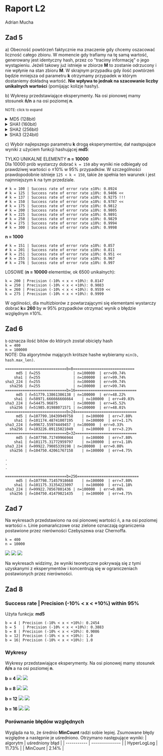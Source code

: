 # Raport L2

Adrian Mucha

## Zad 5

a) Obecność powtórzeń faktycznie ma znaczenie gdy chcemy oszacować liczność całego zbioru. W momencie gdy trafiamy na tę samą wartość, generowany jest identyczny hash, przez co "tracimy informację" o jego wystąpieniu. Jeżeli takowy już istnieje w zbiorze **M** to zostanie odrzucony i nie wpłynie na stan zbioru **M**. W skrajnym przypadku gdy ilość powtórzeń będzie mniejsza od parametru **k** otrzymamy przypadek w którym dostaniemy dokładną wartość. **Nie wpływa to jednak na szacowanie liczby unikalnych wartości** (pomijając kolizje hashy).

b) Wykresy przedstawiające eksperymenty. Na osi pionowej mamy stosunek **n̂/n** a na osi poziomej **n**.

<small>NOTE: click to expand</small>

<details>
    <summary>MD5 (128bit)</summary>

### MD5

- k=2 ![](losowe/md5/md5_2.png)
- k=3 ![](losowe/md5/md5_3.png)
- k=10 ![](losowe/md5/md5_10.png)
- k=100 ![](losowe/md5/md5_100.png)
- k=400 ![](losowe/md5/md5_400.png)
  </details>

<details>
    <summary>SHA1 (160bit)</summary>

### SHA1

- k=2 ![](losowe/sha1/sha1_2.png)
- k=3 ![](losowe/sha1/sha1_3.png)
- k=10 ![](losowe/sha1/sha1_10.png)
- k=100 ![](losowe/sha1/sha1_100.png)
- k=400 ![](losowe/sha1/sha1_400.png)
  </details>

<details>
    <summary>SHA2 (256bit)</summary>

### SHA2

- k=2 ![](losowe/sha256/sha256_2.png)
- k=3 ![](losowe/sha256/sha256_3.png)
- k=10 ![](losowe/sha256/sha256_10.png)
- k=100 ![](losowe/sha256/sha256_100.png)
- k=400 ![](losowe/sha256/sha256_400.png)
  </details>

<details>
    <summary>SHA3 (224bit)</summary>

### SHA3

- k=2 ![](losowe/sha3_224/sha3_224_2.png)
- k=3 ![](losowe/sha3_224/sha3_224_3.png)
- k=10 ![](losowe/sha3_224/sha3_224_10.png)
- k=100 ![](losowe/sha3_224/sha3_224_100.png)
- k=400 ![](losowe/sha3_224/sha3_224_400.png)
  </details>

c) Wybór najlepszego parametru **k** drogą eksperymentów, dał następujące wyniki z użyciem funkcji hashującej **md5**:

TYLKO UNIKALNE ELEMENTY
**n = 10000**  
Dla 10000 prób wystarczy dobrać `k = 150` aby wyniki nie odbiegały od prawdziwej wartości o ±10% w 95% przypadków. W szczególności prawdopodobnie istnieje `125 < k < 150`, takie że spełnia ten warunek i jest najmniejszym k na tym przedziale.

```
# k = 100 | Success rate of error rate ±10%: 0.8924
# k = 125 | Success rate of error rate ±10%: 0.9406 <<
# k = 137 | Success rate of error rate ±10%: 0.9275 !!!
# k = 150 | Success rate of error rate ±10%: 0.9787 <<
# k = 175 | Success rate of error rate ±10%: 0.9812
# k = 200 | Success rate of error rate ±10%: 0.9805
# k = 225 | Success rate of error rate ±10%: 0.9891
# k = 250 | Success rate of error rate ±10%: 0.9829
# k = 275 | Success rate of error rate ±10%: 0.9994
# k = 300 | Success rate of error rate ±10%: 0.9998
```

**n = 1000**

```
# k = 151 | Success rate of error rate ±10%: 0.857
# k = 201 | Success rate of error rate ±10%: 0.811
# k = 251 | Success rate of error rate ±10%: 0.951 <<
# k = 255 | Success rate of error rate ±10%: 0.967
# k = 276 | Success rate of error rate ±10%: 0.997
```

LOSOWE (**n = 10000** elementów, ok 6500 unikalnych):

```
k = 200	| Precision (-10% < x < +10%): 0.8147
k = 250	| Precision (-10% < x < +10%): 0.9083
k = 260	| Precision (-10% < x < +10%): 0.9559 <<
k = 275	| Precision (-10% < x < +10%): 0.9999
```

W ogólności, dla multizbiorów z powtarzającymi się elementami wystarczy dobrać **k= 260** by w 95% przypadków otrzymać wynik o błędzie względnym ±10%.

## Zad 6

`b` oznacza ilość bitów do których został obicięty hash  
`k = 400`  
`n = 100000`  
NOTE: Dla algorytmów mających krótsze hashe wybieramy `min(b, hash.max_len)`.

```
============================b=8============================
     md5 | n̂=255	            | n=100000	| err=99.74%
    sha1 | n̂=255	            | n=100000	| err=99.74%
sha3_224 | n̂=255	            | n=100000	| err=99.74%
  sha256 | n̂=255	            | n=100000	| err=99.74%
============================b=16============================
     md5 | n̂=51779.13861386138	| n=100000	| err=48.22%
    sha1 | n̂=50971.666666666664	| n=100000	| err=49.03%
sha3_224 | n̂=54475.96875	    | n=100000	| err=45.52%
  sha256 | n̂=51985.01988071571	| n=100000	| err=48.01%
============================b=24============================
     md5 | n̂=107799.10439949758	| n=100000	| err=7.80%
    sha1 | n̂=101174.48741007195	| n=100000	| err=1.17%
sha3_224 | n̂=99672.55974449457	| n=100000	| err=0.33%
  sha256 | n̂=103226.09115021049	| n=100000	| err=3.23%
============================b=32============================
     md5 | n̂=107798.71749966944	| n=100000	| err=7.80%
    sha1 | n̂=101175.31772959797	| n=100000	| err=1.18%
sha3_224 | n̂=99922.79085339198	| n=100000	| err=0.08%
  sha256 | n̂=104750.42061767158	| n=100000	| err=4.75%

.
.
.

============================b=256============================
     md5 | n̂=107798.71457918668	| n=100000	| err=7.80%
    sha1 | n̂=101175.31354223097	| n=100000	| err=1.18%
sha3_224 | n̂=99922.78567801436	| n=100000	| err=0.08%
  sha256 | n̂=104750.41479821435	| n=100000	| err=4.75%

```

## Zad 7

Na wykresach przedstawiono na osi pionowej wartości `n̂`, a na osi poziomej wartości `n`. Linie pomarańczowe oraz zielone oznaczają ograniczenia postawione przez nierówności Czebyszewa oraz Chernoffa.

`k = 400`  
`n = 10000`

![](chebyshew_chernoff/md5_400_α_0.005_k_400_n_10000.png)
![](chebyshew_chernoff/md5_400_α_0.01_k_400_n_10000.png)
![](chebyshew_chernoff/md5_400_α_0.05_k_400_n_10000.png)

Na wykresach widzimy, że wyniki teoretyczne pokrywają się z tymi uzyskanymi z eksperymentów i koncentrują się w ograniczeniach postawionych przez nierówności.

## Zad 8

### Success rate | Precision (-10% < x < +10%) within 95%

Użyta funkcja: **md5**

```
b = 4 | Precision (-10% < x < +10%): 0.2454
b = 5	| Precision (-10% < x < +10%): 0.3883
b = 8 | Precision (-10% < x < +10%): 0.9086
b = 12| Precision (-10% < x < +10%): 1.0
b = 16| Precision (-10% < x < +10%): 1.0
```

### Wykresy

Wykresy przedstawiające eksperymenty. Na osi pionowej mamy stosunek **n̂/n** a na osi poziomej **n**.

**b = 4**
![](hyperloglog/md5_n_10000_b_4_scatter.png)
![](hyperloglog/md5_n_10000_b_4.png)

**b = 8**
![](hyperloglog/md5_n_10000_b_8_scatter.png)
![](hyperloglog/md5_n_10000_b_8.png)

**b = 12**
![](hyperloglog/md5_n_10000_b_12_scatter.png)
![](hyperloglog/md5_n_10000_b_12.png)

**b = 16**
![](hyperloglog/md5_n_10000_b_16_scatter.png)
![](hyperloglog/md5_n_10000_b_16.png)

### Porównanie błędów względnych
Wygląda na to, że średnio **MinCount** radzi sobie lepiej.
Zsumowane błędy względne a następnie je uśredniono. Otrzymano następujące wyniki:
| algorytm    | uśredniony błąd |
| ----------- | --------------- |
| HyperLogLog | 11.73%          |
| MinCount    | 2.14%           |
